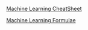 [Machine Learning CheatSheet](https://ml-cheatsheet.readthedocs.io/en/latest/index.html)

[Machine Learning Formulae](https://ai6034.mit.edu/wiki/images/SVM_and_Boosting.pdf)
